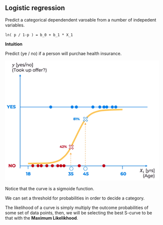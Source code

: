 ## Logistic regression

Predict a categorical dependendent varoable from a number of indepedent variables.

`ln( p / 1-p ) = b_0 + b_1 * X_1`

**Intuition**

Predict (ye / no) if a person will purchae health insurance.

![](./assets/logistic_regr_intuition.png)

Notice that the curve is a sigmoide function.



We can set a threshold for probabilities in order to decide a category.

The likelihood of a curve is simply multiply the outcome probabilities of some set of data points, then, we will be selecting the best S-curve to be that with the **Maximum Likelikhood**.